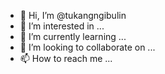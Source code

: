 - 👋 Hi, I’m @tukangngibulin
- 👀 I’m interested in ...
- 🌱 I’m currently learning ...
- 💞️ I’m looking to collaborate on ...
- 📫 How to reach me ...

<!---
tukangngibulin/tukangngibulin is a ✨ special ✨ repository because its `README.md` (this file) appears on your GitHub profile.
You can click the Preview link to take a look at your changes.
--->

